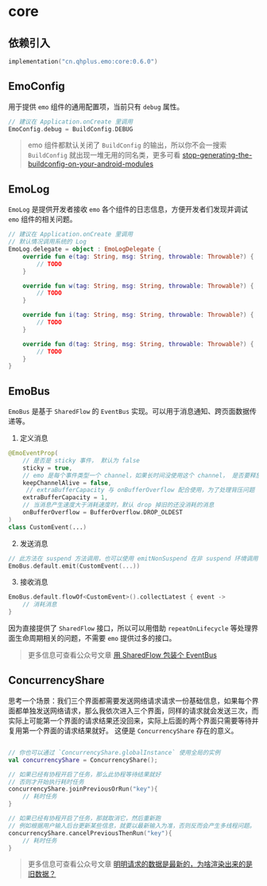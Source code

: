 # core

## 依赖引入

```kts
implementation("cn.qhplus.emo:core:0.6.0")
```

## EmoConfig

用于提供 `emo` 组件的通用配置项，当前只有 `debug` 属性。

```kotlin
// 建议在 Application.onCreate 里调用
EmoConfig.debug = BuildConfig.DEBUG
```

> emo 组件都默认关闭了 `BuildConfig` 的输出，所以你不会一搜索 `BuildConfig` 就出现一堆无用的同名类，更多可看 [stop-generating-the-buildconfig-on-your-android-modules](https://blog.dipien.com/stop-generating-the-buildconfig-on-your-android-modules-7d82dd7f20f1)



## EmoLog

`EmoLog` 是提供开发者接收 `emo` 各个组件的日志信息，方便开发者们发现并调试 `emo` 组件的相关问题。

```kotlin
// 建议在 Application.onCreate 里调用
// 默认情况调用系统的 Log
EmoLog.delegate = object : EmoLogDelegate {
    override fun e(tag: String, msg: String, throwable: Throwable?) {
        // TODO
    }

    override fun w(tag: String, msg: String, throwable: Throwable?) {
        // TODO
    }

    override fun i(tag: String, msg: String, throwable: Throwable?) {
        // TODO
    }

    override fun d(tag: String, msg: String, throwable: Throwable?) {
        // TODO
    }
}
```

## EmoBus

`EmoBus` 是基于 `SharedFlow` 的 `EventBus` 实现。可以用于消息通知、跨页面数据传递等。

1. 定义消息

```kotlin
@EmoEventProp(
    // 是否是 sticky 事件， 默认为 false
    sticky = true, 
    // emo 是每个事件类型一个 channel，如果长时间没使用这个 channel， 是否要释放？默认 fasle 表示释放
    keepChannelAlive = false, 
     // extraBufferCapacity 与 onBufferOverflow 配合使用，为了处理背压问题
    extraBufferCapacity = 1,
    // 当消息产生速度大于消耗速度时，默认 drop 掉旧的还没消耗的消息
    onBufferOverflow = BufferOverflow.DROP_OLDEST 
)
class CustomEvent(...)

```

2. 发送消息

```kotlin
// 此方法在 suspend 方法调用，也可以使用 emitNonSuspend 在非 suspend 环境调用
EmoBus.default.emit(CustomEvent(...))
```

3. 接收消息

``` kotlin
EmoBus.default.flowOf<CustomEvent>().collectLatest { event ->
    // 消耗消息
}
```

因为直接提供了 `SharedFlow` 接口，所以可以用借助 `repeatOnLifecycle` 等处理界面生命周期相关的问题，不需要 `emo` 提供过多的接口。

> 更多信息可查看公众号文章 [用 SharedFlow 包装个 EventBus](https://mp.weixin.qq.com/s?__biz=Mzk0OTMzMjE2OQ==&mid=2247483900&idx=1&sn=11652a23af444d241788b2da929e65ad&chksm=c358b05af42f394ca9f563d2c79b0369cbe0c02667641bb0789553908ecafe445e82099539a3&token=1864276121&lang=zh_CN#rd)

## ConcurrencyShare

思考一个场景：我们三个界面都需要发送网络请求请求一份基础信息，如果每个界面都单独发送网络请求，那么我依次进入三个界面，同样的请求就会发送三次，而实际上可能第一个界面的请求结果还没回来，实际上后面的两个界面只需要等待并复用第一个界面的请求结果就好。
这便是 `ConcurrencyShare` 存在的意义。

```kotlin

// 你也可以通过 `ConcurrencyShare.globalInstance` 使用全局的实例
val concurrencyShare = ConcurrencyShare();

// 如果已经有协程开启了任务，那么此协程等待结果就好
// 否则才开始执行耗时任务
concurrencyShare.joinPreviousOrRun("key"){
    // 耗时任务
}

// 如果已经有协程开启了任务，那就取消它，然后重新跑
// 例如根据用户输入后台更新某些信息，就要以最新输入为准，否则反而会产生多线程问题。
concurrencyShare.cancelPreviousThenRun("key"){
    // 耗时任务
}

```

> 更多信息可查看公众号文章 [明明请求的数据是最新的，为啥渲染出来的是旧数据？](https://mp.weixin.qq.com/s?__biz=Mzk0OTMzMjE2OQ==&mid=2247483845&idx=1&sn=9799ac2aabd302b382fc8f393d9901f8&chksm=c358b063f42f39752602746340836411a6af9479c4ae4a350f38ce054b7a3a8b59b35e144e04&token=1864276121&lang=zh_CN#rd)
